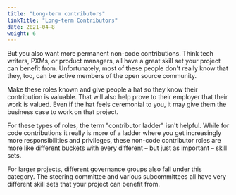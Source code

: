 ```yaml
---
title: "Long-term contributors"
linkTitle: "Long-term Contributors"
date: 2021-04-8
weight: 6
---
```


But you also want more permanent non-code contributions. Think tech writers, PXMs, or product managers, all have a great skill set your project can benefit from. Unfortunately, most of these people don't really know that they, too, can be active members of the open source community.  

Make these roles known and give people a hat so they know their contribution is valuable. That will also help prove to their employer that their work is valued. Even if the hat feels ceremonial to you, it may give them the business case to work on that project.  

For these types of roles, the term "contributor ladder" isn't helpful. While for code contributions it really is more of a ladder where you get increasingly more responsibilities and privileges, these non-code contributor roles are more like different buckets with every different – but just as important – skill sets.  

For larger projects, different governance groups also fall under this category. The steering committee and various subcommittees all have very different skill sets that your project can benefit from.  
